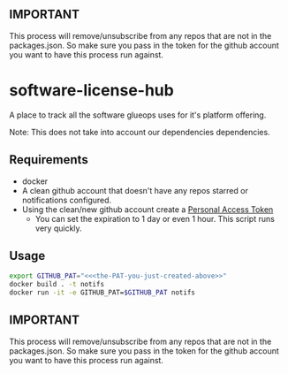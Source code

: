 ## IMPORTANT

This process will remove/unsubscribe from any repos that are not in the packages.json. So make sure you pass in the token for the github account you want to have this process run against.


# software-license-hub
A place to track all the software glueops uses for it's platform offering.

Note: This does not take into account our dependencies dependencies.

## Requirements

- docker
- A clean github account that doesn't have any repos starred or notifications configured.
- Using the clean/new github account create a [Personal Access Token](https://github.com/settings/tokens/new?scopes=repo,notifications&description=GLUEOPS%20-%20Codespaces%20GITHUB_TOKEN_FOR_NOTIFS)
  - You can set the expiration to 1 day or even 1 hour. This script runs very quickly.

## Usage

```bash
export GITHUB_PAT="<<<the-PAT-you-just-created-above>>"
docker build . -t notifs
docker run -it -e GITHUB_PAT=$GITHUB_PAT notifs
```

## IMPORTANT

This process will remove/unsubscribe from any repos that are not in the packages.json. So make sure you pass in the token for the github account you want to have this process run against.
